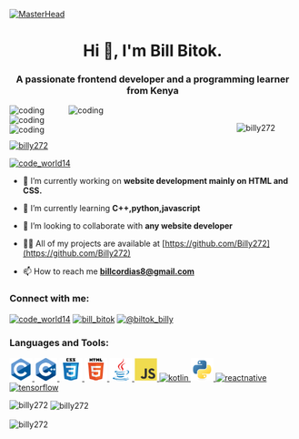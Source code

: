 [![MasterHead](https://1.bp.blogspot.com/-7A4WynwLsMw/XbBpCXG8fHI/AAAAAAAAMt4/u0a1bpLskYgrwGbllhSu2SDj_Mig8SXJQCLcBGAsYHQ/s1600/2000_600px.gif)](https://Billy272.io)
<h1 align="center">Hi 👋, I'm Bill Bitok.</h1>
<h3 align="center">A passionate frontend developer and a programming learner from Kenya</h3>
<img align="right" alt="coding" width="400" src="https://as2.ftcdn.net/v2/jpg/02/78/37/47/1000_F_278374738_ypRn0utOVnebuhmpSrDiwkzFsdqEm0aa.jpg"/>
<img align="centre" alt="coding" width="400" src="https://as1.ftcdn.net/v2/jpg/05/36/77/12/1000_F_536771228_H50Cn9gONUlMNmy7L59EyZ2zfrQZjX6X.jpg"/>
<img align="left" alt="coding" width="400" src="https://asset.kompas.com/crops/EDLjPMhqh87ac1AyNv2nUieHY9I=/72x0:917x563/750x500/data/photo/2020/11/17/5fb343e41cec1.jpg"/>
<img align="left" alt="coding" width="400" src="https://thumbs.dreamstime.com/b/coding-wallpaper-ai-robot-algorithms-future-warfare-cyber-attack-concept-155190388.jpg"/>

<p align="left"> <img src="https://komarev.com/ghpvc/?username=billy272&label=Profile%20views&color=0e75b6&style=flat" alt="billy272" /> </p>

<p align="left"> <a href="https://github.com/ryo-ma/github-profile-trophy"><img src="https://github-profile-trophy.vercel.app/?username=billy272" alt="billy272" /></a> </p>

<p align="left"> <a href="https://twitter.com/code_world14" target="blank"><img src="https://img.shields.io/twitter/follow/code_world14?logo=twitter&style=for-the-badge" alt="code_world14" /></a> </p>

- 🔭 I’m currently working on **website development mainly on HTML and CSS.**

- 🌱 I’m currently learning **C++,python,javascript**

- 👯 I’m looking to collaborate with **any website developer**

- 👨‍💻 All of my projects are available at [https://github.com/Billy272](https://github.com/Billy272)

- 📫 How to reach me **billcordias8@gmail.com**

<h3 align="left">Connect with me:</h3>
<p align="left">
<a href="https://twitter.com/code_world14" target="blank"><img align="center" src="https://raw.githubusercontent.com/rahuldkjain/github-profile-readme-generator/master/src/images/icons/Social/twitter.svg" alt="code_world14" height="30" width="40" /></a>
<a href="https://linkedin.com/in/bill_bitok" target="blank"><img align="center" src="https://raw.githubusercontent.com/rahuldkjain/github-profile-readme-generator/master/src/images/icons/Social/linked-in-alt.svg" alt="bill_bitok" height="30" width="40" /></a>
<a href="https://instagram.com/@biltok_billy" target="blank"><img align="center" src="https://raw.githubusercontent.com/rahuldkjain/github-profile-readme-generator/master/src/images/icons/Social/instagram.svg" alt="@biltok_billy" height="30" width="40" /></a>
</p>

<h3 align="left">Languages and Tools:</h3>
<p align="left"> <a href="https://www.cprogramming.com/" target="_blank" rel="noreferrer"> <img src="https://raw.githubusercontent.com/devicons/devicon/master/icons/c/c-original.svg" alt="c" width="40" height="40"/> </a> <a href="https://www.w3schools.com/cpp/" target="_blank" rel="noreferrer"> <img src="https://raw.githubusercontent.com/devicons/devicon/master/icons/cplusplus/cplusplus-original.svg" alt="cplusplus" width="40" height="40"/> </a> <a href="https://www.w3schools.com/css/" target="_blank" rel="noreferrer"> <img src="https://raw.githubusercontent.com/devicons/devicon/master/icons/css3/css3-original-wordmark.svg" alt="css3" width="40" height="40"/> </a> <a href="https://www.w3.org/html/" target="_blank" rel="noreferrer"> <img src="https://raw.githubusercontent.com/devicons/devicon/master/icons/html5/html5-original-wordmark.svg" alt="html5" width="40" height="40"/> </a> <a href="https://www.java.com" target="_blank" rel="noreferrer"> <img src="https://raw.githubusercontent.com/devicons/devicon/master/icons/java/java-original.svg" alt="java" width="40" height="40"/> </a> <a href="https://developer.mozilla.org/en-US/docs/Web/JavaScript" target="_blank" rel="noreferrer"> <img src="https://raw.githubusercontent.com/devicons/devicon/master/icons/javascript/javascript-original.svg" alt="javascript" width="40" height="40"/> </a> <a href="https://kotlinlang.org" target="_blank" rel="noreferrer"> <img src="https://www.vectorlogo.zone/logos/kotlinlang/kotlinlang-icon.svg" alt="kotlin" width="40" height="40"/> </a> <a href="https://www.python.org" target="_blank" rel="noreferrer"> <img src="https://raw.githubusercontent.com/devicons/devicon/master/icons/python/python-original.svg" alt="python" width="40" height="40"/> </a> <a href="https://reactnative.dev/" target="_blank" rel="noreferrer"> <img src="https://reactnative.dev/img/header_logo.svg" alt="reactnative" width="40" height="40"/> </a> <a href="https://www.tensorflow.org" target="_blank" rel="noreferrer"> <img src="https://www.vectorlogo.zone/logos/tensorflow/tensorflow-icon.svg" alt="tensorflow" width="40" height="40"/> </a> </p>

<p><img align="left" src="https://github-readme-stats.vercel.app/api/top-langs?username=billy272&show_icons=true&locale=en&layout=compact" alt="billy272" /></p>

<p>&nbsp;<img align="center" src="https://github-readme-stats.vercel.app/api?username=billy272&show_icons=true&locale=en" alt="billy272" /></p>

<p><img align="center" src="https://github-readme-streak-stats.herokuapp.com/?user=billy272&" alt="billy272" /></p>

